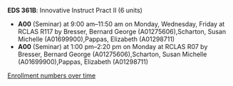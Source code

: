 **EDS 361B**: Innovative Instruct Pract II (6 units)

- **A00** (Seminar) at 9:00 am–11:50 am on Monday, Wednesday, Friday at RCLAS R117 by Bresser, Bernard George (A01275606),Scharton, Susan Michelle (A01699900),Pappas, Elizabeth (A01298711)
- **A00** (Seminar) at 1:00 pm–2:20 pm on Monday at RCLAS R07 by Bresser, Bernard George (A01275606),Scharton, Susan Michelle (A01699900),Pappas, Elizabeth (A01298711)

[Enrollment numbers over time](./EDS361B.tsv)
